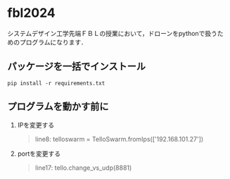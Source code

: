 # fbl2024

システムデザイン工学先端ＦＢＬの授業において，ドローンをpythonで扱うためのプログラムになります．

## パッケージを一括でインストール
```
pip install -r requirements.txt
```

## プログラムを動かす前に
1. IPを変更する
   > line8: telloswarm = TelloSwarm.fromIps(['192.168.101.27'])
3. portを変更する
   > line17: tello.change_vs_udp(8881)
